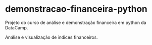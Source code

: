 # demonstracao-financeira-python
Projeto do curso de  análise e demonstração financeira em python da DataCamp.

Análise e visualização de índices financeiros.
